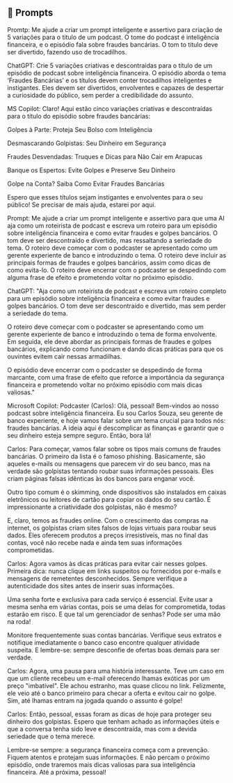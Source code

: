 ## 🧠 Prompts


Promtp:
Me ajude a criar um prompt inteligente e assertivo para criação de 5 variações para o titulo de um podcast. O tome do podcast é inteligência financeira, e o episódio fala sobre fraudes bancárias. O tom to titulo deve ser divertido, fazendo uso de trocadilhos.

ChatGPT:
Crie 5 variações criativas e descontraídas para o título de um episódio de podcast sobre inteligência financeira. O episódio aborda o tema ‘Fraudes Bancárias’ e os títulos devem conter trocadilhos inteligentes e instigantes. Eles devem ser divertidos, envolventes e capazes de despertar a curiosidade do público, sem perder a credibilidade do assunto.

MS Copilot:
Claro! Aqui estão cinco variações criativas e descontraídas para o título do episódio sobre fraudes bancárias:

Golpes à Parte: Proteja Seu Bolso com Inteligência

Desmascarando Golpistas: Seu Dinheiro em Segurança

Fraudes Desvendadas: Truques e Dicas para Não Cair em Arapucas

Banque os Espertos: Evite Golpes e Preserve Seu Dinheiro

Golpe na Conta? Saiba Como Evitar Fraudes Bancárias

Espero que esses títulos sejam instigantes e envolventes para o seu público! Se precisar de mais ajuda, estarei por aqui.

Prompt:
Me ajude a criar um prompt inteligente e assertivo para que uma AI aja como um roteirista de podcast e escreva um roteiro para um episódio sobre inteligência financeira e como evitar fraudes e golpes bancários. 
O tom deve ser descontraído e divertido, mas ressaltando a seriedade do tema. O roteiro deve começar com o podcaster se apresentado como um gerente experiente de banco e introduzindo o tema.
O roteiro deve incluir as principais formas de fraudes e golpes bancários, assim como dicas de como evita-lo. 
O roteiro deve encerrar com o podcaster se despedindo com alguma frase de efeito e prometendo voltar no próximo episódio.

ChatGPT:
"Aja como um roteirista de podcast e escreva um roteiro completo para um episódio sobre inteligência financeira e como evitar fraudes e golpes bancários. O tom deve ser descontraído e divertido, mas sem perder a seriedade do tema.

O roteiro deve começar com o podcaster se apresentando como um gerente experiente de banco e introduzindo o tema de forma envolvente. Em seguida, ele deve abordar as principais formas de fraudes e golpes bancários, explicando como funcionam e dando dicas práticas para que os ouvintes evitem cair nessas armadilhas.

O episódio deve encerrar com o podcaster se despedindo de forma marcante, com uma frase de efeito que reforce a importância da segurança financeira e prometendo voltar no próximo episódio com mais dicas valiosas."

Microsoft Copilot:
Podcaster (Carlos): Olá, pessoal! Bem-vindos ao nosso podcast sobre inteligência financeira. Eu sou Carlos Souza, seu gerente de banco experiente, e hoje vamos falar sobre um tema crucial para todos nós: fraudes bancárias. A ideia aqui é descomplicar as finanças e garantir que o seu dinheiro esteja sempre seguro. Então, bora lá!

Carlos: Para começar, vamos falar sobre os tipos mais comuns de fraudes bancárias. O primeiro da lista é o famoso phishing. Basicamente, são aqueles e-mails ou mensagens que parecem vir do seu banco, mas na verdade são golpistas tentando roubar suas informações pessoais. Eles criam páginas falsas idênticas às dos bancos para enganar você.

Outro tipo comum é o skimming, onde dispositivos são instalados em caixas eletrônicos ou leitores de cartão para copiar os dados do seu cartão. É impressionante a criatividade dos golpistas, não é mesmo?

E, claro, temos as fraudes online. Com o crescimento das compras na internet, os golpistas criam sites falsos de lojas virtuais para roubar seus dados. Eles oferecem produtos a preços irresistíveis, mas no final das contas, você não recebe nada e ainda tem suas informações comprometidas.

Carlos: Agora vamos às dicas práticas para evitar cair nesses golpes. Primeira dica: nunca clique em links suspeitos ou fornecidos por e-mails e mensagens de remetentes desconhecidos. Sempre verifique a autenticidade dos sites antes de inserir suas informações.

Uma senha forte e exclusiva para cada serviço é essencial. Evite usar a mesma senha em várias contas, pois se uma delas for comprometida, todas estarão em risco. E que tal um gerenciador de senhas? Pode ser uma mão na roda!

Monitore frequentemente suas contas bancárias. Verifique seus extratos e notifique imediatamente o banco caso encontre qualquer atividade suspeita. E lembre-se: sempre desconfie de ofertas boas demais para ser verdade.

Carlos: Agora, uma pausa para uma história interessante. Teve um caso em que um cliente recebeu um e-mail oferecendo lhamas exóticas por um preço "imbatível". Ele achou estranho, mas quase clicou no link. Felizmente, ele veio até o banco primeiro para checar a oferta e evitou cair no golpe. Sim, até lhamas entram na jogada quando o assunto é golpe!

Carlos: Então, pessoal, essas foram as dicas de hoje para proteger seu dinheiro dos golpistas. Espero que tenham achado as informações úteis e que a conversa tenha sido leve e descontraída, mas com a devida seriedade que o tema merece.

Lembre-se sempre: a segurança financeira começa com a prevenção. Fiquem atentos e protejam suas informações. E não percam o próximo episódio, onde traremos mais dicas valiosas para sua inteligência financeira. Até a próxima, pessoal!


